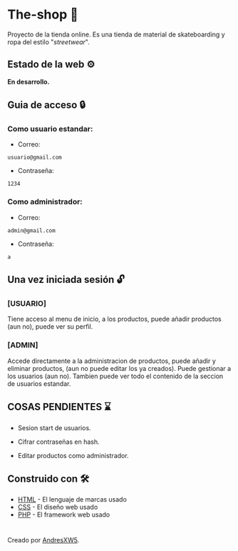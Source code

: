 # The-shop 🛒
Proyecto de la tienda online. Es una tienda de material de skateboarding y ropa del estilo "*streetwear*".

## Estado de la web ⚙️

**En desarrollo.**

## Guia de acceso 🔒

### Como usuario estandar:
* Correo:
```
usuario@gmail.com
```

* Contraseña: 
```
1234
 ```
 
### Como administrador:
* Correo:
```
admin@gmail.com
```

* Contraseña: 
```
a
 ```

## Una vez iniciada sesión 🔓

###  [USUARIO]
Tiene acceso al menu de inicio, a los productos, puede añadir productos (aun no), puede ver su perfil.
    
###  [ADMIN]
Accede directamente a la administracion de productos, puede añadir y eliminar productos, (aun no puede editar los ya creados). Puede gestionar a los usuarios (aun no). 
Tambien puede ver todo el contenido de la seccion de usuarios estandar.

## COSAS PENDIENTES ⌛
  * Sesion start de usuarios.
  
  * Cifrar contraseñas en hash.
  
  * Editar productos como administrador.
  
## Construido con 🛠️

* [HTML](https://lenguajehtml.com/html/) - El lenguaje de marcas usado
* [CSS](https://lenguajecss.com/) - El diseño web usado
* [PHP](https://www.php.net/) - El framework web usado

#

Creado por [AndresXW5](https://github.com/AndresXW5).
